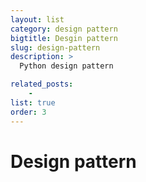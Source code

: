 ```yaml
---
layout: list
category: design pattern
bigtitle: Desgin pattern
slug: design-pattern
description: >
  Python design pattern

related_posts:
    - 
list: true
order: 3
---
```


# Design pattern